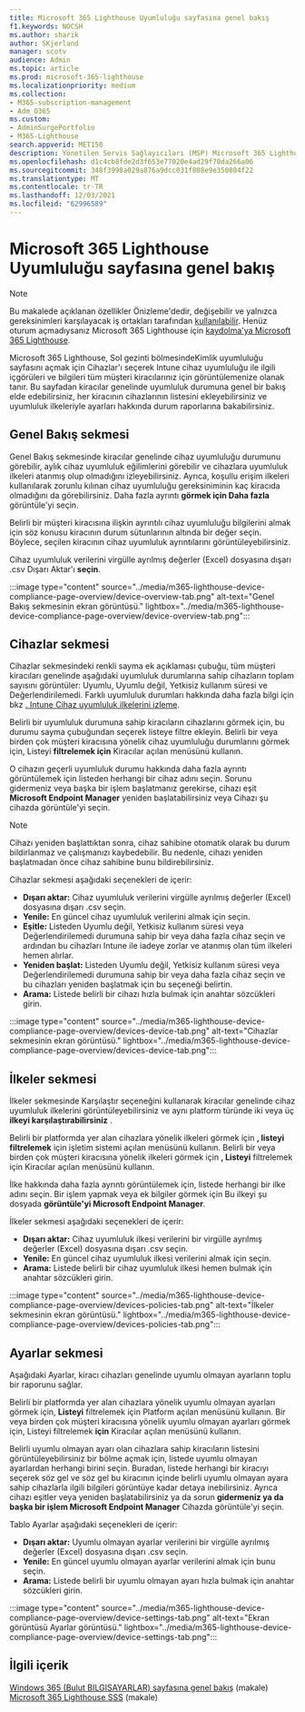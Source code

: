 ```yaml
---
title: Microsoft 365 Lighthouse Uyumluluğu sayfasına genel bakış
f1.keywords: NOCSH
ms.author: sharik
author: SKjerland
manager: scotv
audience: Admin
ms.topic: article
ms.prod: microsoft-365-lighthouse
ms.localizationpriority: medium
ms.collection:
- M365-subscription-management
- Adm_O365
ms.custom:
- AdminSurgePortfolio
- M365-Lighthouse
search.appverid: MET150
description: Yönetilen Servis Sağlayıcıları (MSP) Microsoft 365 Lighthouse, Cihaz uyumluluğu sayfası hakkında bilgi edinebilirsiniz.
ms.openlocfilehash: d1c4cb8fde2d3f653e77020e4ad29f70da266a06
ms.sourcegitcommit: 348f3998a029a876a9dcc031f808e9e350804f22
ms.translationtype: MT
ms.contentlocale: tr-TR
ms.lasthandoff: 12/03/2021
ms.locfileid: "62996589"
---
```

# <a name="microsoft-365-lighthouse-device-compliance-page-overview"></a>Microsoft 365 Lighthouse Uyumluluğu sayfasına genel bakış

> [!NOTE]
> Bu makalede açıklanan özellikler Önizleme'dedir, değişebilir ve yalnızca gereksinimleri karşılayacak iş ortakları tarafından [kullanılabilir](m365-lighthouse-requirements.md). Henüz oturum açmadıysanız Microsoft 365 Lighthouse için [kaydolma'ya Microsoft 365 Lighthouse](m365-lighthouse-sign-up.md).

Microsoft 365 Lighthouse, Sol gezinti bölmesindeKimlik uyumluluğu sayfasını açmak için Cihazlar'ı seçerek Intune cihaz uyumluluğu ile ilgili içgörüleri ve bilgileri tüm müşteri kiracılarınız için görüntülemenize olanak tanır. Bu sayfadan kiracılar genelinde uyumluluk durumuna genel bir bakış elde edebilirsiniz, her kiracının cihazlarının listesini ekleyebilirsiniz ve uyumluluk ilkeleriyle ayarları hakkında durum raporlarına bakabilirsiniz.

## <a name="overview-tab"></a>Genel Bakış sekmesi  
  
Genel Bakış sekmesinde kiracılar genelinde cihaz uyumluluğu durumunu görebilir, aylık cihaz uyumluluk eğilimlerini görebilir ve cihazlara uyumluluk ilkeleri atanmış olup olmadığını izleyebilirsiniz. Ayrıca, koşullu erişim ilkeleri kullanılarak zorunlu kılınan cihaz uyumluluğu gereksiniminin kaç kiracıda olmadığını da görebilirsiniz. Daha fazla ayrıntı **görmek için Daha fazla** görüntüle'yi seçin.

Belirli bir müşteri kiracısına ilişkin ayrıntılı cihaz uyumluluğu bilgilerini almak için söz konusu kiracının durum sütunlarının altında bir değer seçin. Böylece, seçilen kiracının cihaz uyumluluk ayrıntılarını görüntüleyebilirsiniz.

Cihaz uyumluluk verilerini virgülle ayrılmış değerler (Excel) dosyasına dışarı .csv Dışarı Aktar'ı **seçin**.

:::image type="content" source="../media/m365-lighthouse-device-compliance-page-overview/device-overview-tab.png" alt-text="Genel Bakış sekmesinin ekran görüntüsü." lightbox="../media/m365-lighthouse-device-compliance-page-overview/device-overview-tab.png":::

## <a name="devices-tab"></a>Cihazlar sekmesi

Cihazlar sekmesindeki renkli sayma ek açıklaması çubuğu, tüm müşteri kiracıları genelinde aşağıdaki uyumluluk durumlarına sahip cihazların toplam sayısını görüntüler: Uyumlu, Uyumlu değil, Yetkisiz kullanım süresi ve Değerlendirilemedi. Farklı uyumluluk durumları hakkında daha fazla bilgi için bkz [. Intune Cihaz uyumluluk ilkelerini izleme](/mem/intune/protect/compliance-policy-monitor).

Belirli bir uyumluluk durumuna sahip kiracıların cihazlarını görmek için, bu durumu sayma çubuğundan seçerek listeye filtre ekleyin. Belirli bir veya birden çok müşteri kiracısına yönelik cihaz uyumluluğu durumlarını görmek için, Listeyi **filtrelemek için** Kiracılar açılan menüsünü kullanın.

O cihazın geçerli uyumluluk durumu hakkında daha fazla ayrıntı görüntülemek için listeden herhangi bir cihaz adını seçin. Sorunu gidermeniz veya başka bir işlem başlatmanız gerekirse, cihazı eşit **Microsoft Endpoint Manager** yeniden başlatabilirsiniz veya Cihazı şu cihazda görüntüle'yi seçin.

> [!NOTE]
> Cihazı yeniden başlattıktan sonra, cihaz sahibine otomatik olarak bu durum bildirlanmaz ve çalışmanızı kaybedebilir. Bu nedenle, cihazı yeniden başlatmadan önce cihaz sahibine bunu bildirebilirsiniz.

Cihazlar sekmesi aşağıdaki seçenekleri de içerir:

- **Dışarı aktar:** Cihaz uyumluluk verilerini virgülle ayrılmış değerler (Excel) dosyasına dışarı .csv seçin.
- **Yenile:** En güncel cihaz uyumluluk verilerini almak için seçin.
- **Eşitle:** Listeden Uyumlu değil, Yetkisiz kullanım süresi veya Değerlendirilemedi durumuna sahip bir veya daha fazla cihaz seçin ve ardından bu cihazları Intune ile iadeye zorlar ve atanmış olan tüm ilkeleri hemen alırlar.
- **Yeniden başlat:** Listeden Uyumlu değil, Yetkisiz kullanım süresi veya Değerlendirilemedi durumuna sahip bir veya daha fazla cihaz seçin ve bu cihazları yeniden başlatmak için bu seçeneği belirtin.
- **Arama:** Listede belirli bir cihazı hızla bulmak için anahtar sözcükleri girin.
 
:::image type="content" source="../media/m365-lighthouse-device-compliance-page-overview/devices-device-tab.png" alt-text="Cihazlar sekmesinin ekran görüntüsü." lightbox="../media/m365-lighthouse-device-compliance-page-overview/devices-device-tab.png":::

## <a name="policies-tab"></a>İlkeler sekmesi

İlkeler sekmesinde Karşılaştır seçeneğini kullanarak kiracılar genelinde cihaz uyumluluk ilkelerini görüntüleyebilirsiniz ve aynı platform türünde iki veya üç **ilkeyi karşılaştırabilirsiniz** .

Belirli bir platformda yer alan cihazlara yönelik ilkeleri görmek için **, listeyi filtrelemek** için işletim sistemi açılan menüsünü kullanın. Belirli bir veya birden çok müşteri kiracısına yönelik ilkeleri görmek için **, Listeyi** filtrelemek için Kiracılar açılan menüsünü kullanın.

İlke hakkında daha fazla ayrıntı görüntülemek için, listede herhangi bir ilke adını seçin. Bir işlem yapmak veya ek bilgiler görmek için Bu ilkeyi şu dosyada **görüntüle'yi Microsoft Endpoint Manager**.

İlkeler sekmesi aşağıdaki seçenekleri de içerir:

- **Dışarı aktar:** Cihaz uyumluluk ilkesi verilerini bir virgülle ayrılmış değerler (Excel) dosyasına dışarı .csv seçin.
- **Yenile:** En güncel cihaz uyumluluk ilkesi verilerini almak için seçin.
- **Arama:** Listede belirli bir cihaz uyumluluk ilkesi hemen bulmak için anahtar sözcükleri girin.

:::image type="content" source="../media/m365-lighthouse-device-compliance-page-overview/devices-policies-tab.png" alt-text="İlkeler sekmesinin ekran görüntüsü." lightbox="../media/m365-lighthouse-device-compliance-page-overview/devices-policies-tab.png":::

## <a name="settings-tab"></a>Ayarlar sekmesi

Aşağıdaki Ayarlar, kiracı cihazları genelinde uyumlu olmayan ayarların toplu bir raporunu sağlar. 

Belirli bir platformda yer alan cihazlara yönelik uyumlu olmayan ayarları görmek için, **Listeyi** filtrelemek için Platform açılan menüsünü kullanın. Bir veya birden çok müşteri kiracısına yönelik uyumlu olmayan ayarları görmek için, Listeyi filtrelemek **için** Kiracılar açılan menüsünü kullanın.

Belirli uyumlu olmayan ayarı olan cihazlara sahip kiracıların listesini görüntüleyebilirsiniz bir bölme açmak için, listede uyumlu olmayan ayarlardan herhangi birini seçin. Buradan, listede herhangi bir kiracıyı seçerek söz gel ve söz gel bu kiracının içinde belirli uyumlu olmayan ayara sahip cihazlarla ilgili bilgileri görüntüye kadar detaya inebilirsiniz. Ayrıca cihazı eşitler veya yeniden başlatabilirsiniz ya da sorun **gidermeniz ya da başka bir işlem Microsoft Endpoint Manager** Cihazda görüntüle'yi seçin.

Tablo Ayarlar aşağıdaki seçenekleri de içerir:

- **Dışarı aktar:** Uyumlu olmayan ayarlar verilerini bir virgülle ayrılmış değerler (Excel) dosyasına dışarı .csv seçin.
- **Yenile:** En güncel uyumlu olmayan ayarlar verilerini almak için bunu seçin.
- **Arama:** Listede belirli bir uyumlu olmayan ayarı hızla bulmak için anahtar sözcükleri girin.

:::image type="content" source="../media/m365-lighthouse-device-compliance-page-overview/device-settings-tab.png" alt-text="Ekran görüntüsü Ayarlar görüntüsü." lightbox="../media/m365-lighthouse-device-compliance-page-overview/device-settings-tab.png":::

## <a name="related-content"></a>İlgili içerik

[Windows 365 (Bulut BILGISAYARLAR) sayfasına genel bakış](m365-lighthouse-win365-page-overview.md) (makale)\
[Microsoft 365 Lighthouse SSS](m365-lighthouse-faq.yml) (makale)
